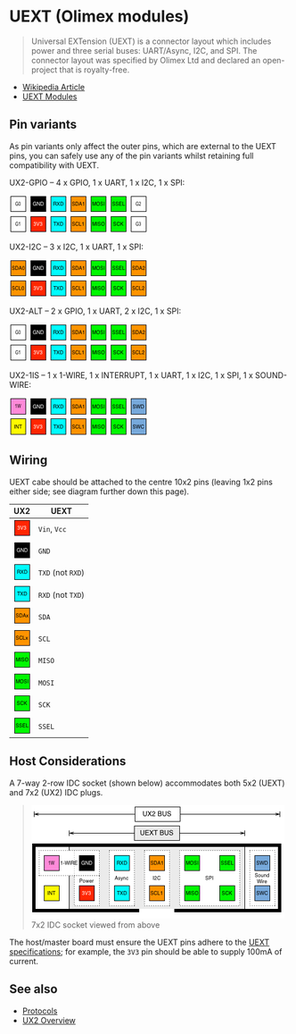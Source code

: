 # UEXT (Olimex modules)

> Universal EXTension (UEXT) is a connector layout which includes power and three serial buses: UART/Async, I2C, and SPI. The connector layout was specified by Olimex Ltd and declared an open-project that is royalty-free.

* [Wikipedia Article](https://www.wikiwand.com/en/UEXT)
* [UEXT Modules](https://www.olimex.com/Products/Modules/UEXT/)

## Pin variants

As pin variants only affect the outer pins, which are external to the UEXT pins, you can safely use any of the pin variants whilst retaining full compatibility with UEXT.

UX2-GPIO – 4 x GPIO, 1 x UART, 1 x I2C, 1 x SPI:

![UX2-GPIO](../../img/ux2-gpio.png)

UX2-I2C – 3 x I2C, 1 x UART, 1 x SPI:

![UX2-I2C](../../img/ux2-i2c.png)

UX2-ALT – 2 x GPIO, 1 x UART, 2 x I2C, 1 x SPI:

![UX2-ALT](../../img/ux2-alt.png)

UX2-1IS – 1 x 1-WIRE, 1 x INTERRUPT, 1 x UART, 1 x I2C, 1 x SPI, 1 x SOUND-WIRE:

![UX2-1IS](../../img/ux2-1is.png)

## Wiring

UEXT cabe should be attached to the centre 10x2 pins (leaving 1x2 pins either side; see diagram further down this page).

| UX2                          | UEXT              |
| ---------------------------- | ----------------- |
| ![3V3](../../pin/3v3.png)    | `Vin`, `Vcc`      |
| ![GND](../../pin/gnd.png)    | `GND`             |
| ![RXD](../../pin/rxd.png)    | `TXD` (not `RXD`) |
| ![TXD](../../pin/txd.png)    | `RXD` (not `TXD`) |
| ![SDAx](../../pin/sda.png)   | `SDA`             |
| ![SCLx](../../pin/scl.png)   | `SCL`             |
| ![MISO](../../pin/miso.png)  | `MISO`            |
| ![MOSI](../../pin/mosi.png)  | `MOSI`            |
| ![SCK](../../pin/sck.png)    | `SCK`             |
| ![SSEL](../../pin/ssel.png)  | `SSEL`            |

## Host Considerations

A 7-way 2-row IDC socket (shown below) accommodates both 5x2 (UEXT) and 7x2 (UX2) IDC plugs.

> ![UX2-IDC](./img/ux2-idc.png)  
> 7x2 IDC socket viewed from above

The host/master board must ensure the UEXT pins adhere to the [UEXT specifications](https://www.olimex.com/Products/Modules/UEXT/resources/UEXT_rev_B.pdf); for example, the `3V3` pin should be able to supply 100mA of current.

## See also

* [Protocols](../../protocols/README.md)
* [UX2 Overview](../../README.md)